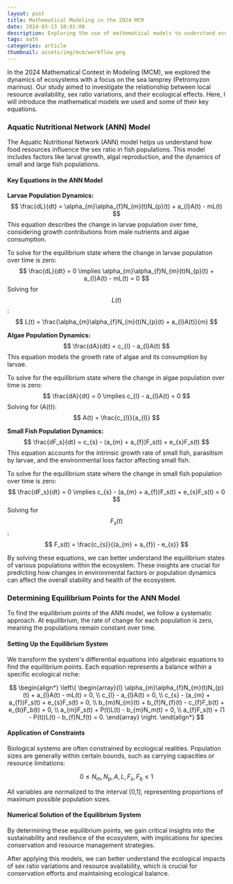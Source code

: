 ```yaml
---
layout: post
title: Mathematical Modeling in the 2024 MCM
date: 2024-03-13 10:01:00
description: Exploring the use of mathematical models to understand ecosystem dynamics and sex ratio variations in sea lamprey populations as part of the 2024 Mathematical Contest in Modeling (MCM).
tags: math
categories: article
thumbnail: assets/img/mcm/workflow.png
---
```



In the 2024 Mathematical Contest in Modeling (MCM), we explored the dynamics of ecosystems with a focus on the sea lamprey (Petromyzon marinus). Our study aimed to investigate the relationship between local resource availability, sex ratio variations, and their ecological effects. Here, I will introduce the mathematical models we used and some of their key equations.

### Aquatic Nutritional Network (ANN) Model

The Aquatic Nutritional Network (ANN) model helps us understand how food resources influence the sex ratio in fish populations. This model includes factors like larval growth, algal reproduction, and the dynamics of small and large fish populations.

#### Key Equations in the ANN Model

**Larvae Population Dynamics:**
$$
\frac{dL}{dt} = \alpha_{m}\alpha_{f}N_{m}(t)N_{p}(t) + a_{l}A(t) - mL(t)
$$
This equation describes the change in larvae population over time, considering growth contributions from male nutrients and algae consumption.

To solve for the equilibrium state where the change in larvae population over time is zero:
$$
\frac{dL}{dt} = 0 \implies \alpha_{m}\alpha_{f}N_{m}(t)N_{p}(t) + a_{l}A(t) - mL(t) = 0
$$
Solving for $$ L(t) $$:
$$
L(t) = \frac{\alpha_{m}\alpha_{f}N_{m}(t)N_{p}(t) + a_{l}A(t)}{m}
$$

**Algae Population Dynamics:**
$$
\frac{dA}{dt} = c_{l} - a_{l}A(t)
$$
This equation models the growth rate of algae and its consumption by larvae.

To solve for the equilibrium state where the change in algae population over time is zero:
$$
\frac{dA}{dt} = 0 \implies c_{l} - a_{l}A(t) = 0
$$
Solving for \(A(t)\):
$$
A(t) = \frac{c_{l}}{a_{l}}
$$

**Small Fish Population Dynamics:**
$$
\frac{dF_s}{dt} = c_{s} - (a_{m} + a_{f})F_s(t) + e_{s}F_s(t)
$$
This equation accounts for the intrinsic growth rate of small fish, parasitism by larvae, and the environmental loss factor affecting small fish.

To solve for the equilibrium state where the change in small fish population over time is zero:
$$
\frac{dF_s}{dt} = 0 \implies c_{s} - (a_{m} + a_{f})F_s(t) + e_{s}F_s(t) = 0
$$
Solving for $$ F_s(t) $$:
$$
F_s(t) = \frac{c_{s}}{(a_{m} + a_{f}) - e_{s}}
$$

By solving these equations, we can better understand the equilibrium states of various populations within the ecosystem. These insights are crucial for predicting how changes in environmental factors or population dynamics can affect the overall stability and health of the ecosystem.


### Determining Equilibrium Points for the ANN Model

To find the equilibrium points of the ANN model, we follow a systematic approach. At equilibrium, the rate of change for each population is zero, meaning the populations remain constant over time.

#### Setting Up the Equilibrium System

We transform the system's differential equations into algebraic equations to find the equilibrium points. Each equation represents a balance within a specific ecological niche:

$$
\begin{align*}
\left\{
\begin{array}{l}
\alpha_{m}\alpha_{f}N_{m}(t)N_{p}(t) + a_{l}A(t) - mL(t) = 0, \\
c_{l} - a_{l}A(t) = 0, \\
c_{s} - (a_{m} + a_{f})F_s(t) + e_{s}F_s(t) = 0, \\
b_{m}N_{m}(t) + b_{f}N_{f}(t) - c_{f}F_b(t) + e_{b}F_b(t) = 0, \\
a_{m}F_s(t) + P(t)L(t) - b_{m}N_m(t) = 0, \\
a_{f}F_s(t) + (1 - P(t))L(t) - b_{f}N_f(t) = 0.
\end{array}
\right.
\end{align*}
$$

#### Application of Constraints

Biological systems are often constrained by ecological realities. Population sizes are generally within certain bounds, such as carrying capacities or resource limitations:

$$
0 \leq N_m, N_p, A, L, F_s, F_b \leq 1
$$

All variables are normalized to the interval [0,1], representing proportions of maximum possible population sizes.

#### Numerical Solution of the Equilibrium System

By determining these equilibrium points, we gain critical insights into the sustainability and resilience of the ecosystem, with implications for species conservation and resource management strategies.

After applying this models, we can better understand the ecological impacts of sex ratio variations and resource availability, which is crucial for conservation efforts and maintaining ecological balance.